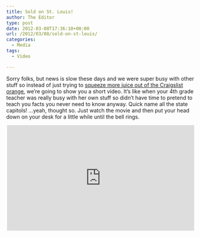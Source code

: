 ```yaml
---
title: Sold on St. Louis!
author: The Editor
type: post
date: 2012-03-08T17:36:10+00:00
url: /2012/03/08/sold-on-st-louis/
categories:
  - Media
tags:
  - Video

---
```

Sorry folks, but news is slow these days and we were super busy with other stuff so instead of just trying to <a href="http://punchingkitty.com/2012/03/07/top-5-st-louis-falls-in-love-at-area-fast-food-resturants/" target="_blank">squeeze more juice out of the Craigslist orange</a>, we&#8217;re going to show you a short video. It&#8217;s like when your 4th grade teacher was really busy with her own stuff so didn&#8217;t have time to pretend to teach you facts you never need to know anyway. Quick name all the state capitols! &#8230;yeah, thought so. Just watch the movie and then put your head down on your desk for a little while until the bell rings.

<span class="embed-youtube" style="text-align:center; display: block;"><iframe class='youtube-player' type='text/html' width='500' height='282' src='http://www.youtube.com/embed/o0LNRZxax_k?version=3&#038;rel=1&#038;fs=1&#038;autohide=2&#038;showsearch=0&#038;showinfo=1&#038;iv_load_policy=1&#038;wmode=transparent' allowfullscreen='true' style='border:0;'></iframe></span>